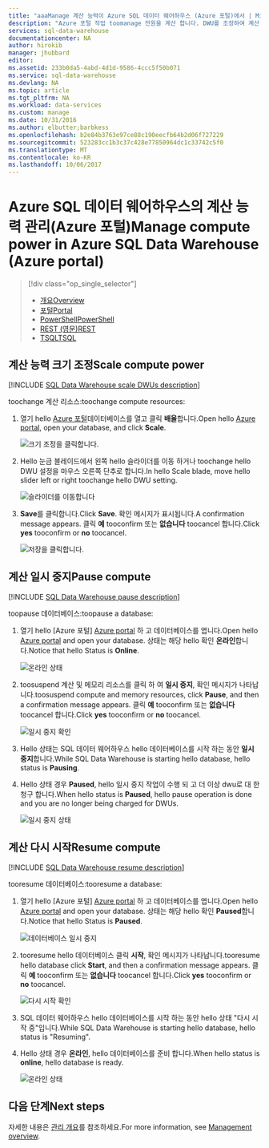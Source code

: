 ```yaml
---
title: "aaaManage 계산 능력이 Azure SQL 데이터 웨어하우스 (Azure 포털)에서 | Microsoft Docs"
description: "Azure 포털 작업 toomanage 전원을 계산 합니다. DWU를 조정하여 계산 리소스 크기를 조정합니다. 또는 일시 중지 및 재개 자원 toosave 비용을 계산 합니다."
services: sql-data-warehouse
documentationcenter: NA
author: hirokib
manager: jhubbard
editor: 
ms.assetid: 233b0da5-4abd-4d1d-9586-4ccc5f50b071
ms.service: sql-data-warehouse
ms.devlang: NA
ms.topic: article
ms.tgt_pltfrm: NA
ms.workload: data-services
ms.custom: manage
ms.date: 10/31/2016
ms.author: elbutter;barbkess
ms.openlocfilehash: b2e84b3763e97ce88c190eecfb64b2d06f727229
ms.sourcegitcommit: 523283cc1b3c37c428e77850964dc1c33742c5f0
ms.translationtype: MT
ms.contentlocale: ko-KR
ms.lasthandoff: 10/06/2017
---
```

# <a name="manage-compute-power-in-azure-sql-data-warehouse-azure-portal"></a><span data-ttu-id="b6e69-105">Azure SQL 데이터 웨어하우스의 계산 능력 관리(Azure 포털)</span><span class="sxs-lookup"><span data-stu-id="b6e69-105">Manage compute power in Azure SQL Data Warehouse (Azure portal)</span></span>
> [!div class="op_single_selector"]
> * [<span data-ttu-id="b6e69-106">개요</span><span class="sxs-lookup"><span data-stu-id="b6e69-106">Overview</span></span>](sql-data-warehouse-manage-compute-overview.md)
> * [<span data-ttu-id="b6e69-107">포털</span><span class="sxs-lookup"><span data-stu-id="b6e69-107">Portal</span></span>](sql-data-warehouse-manage-compute-portal.md)
> * [<span data-ttu-id="b6e69-108">PowerShell</span><span class="sxs-lookup"><span data-stu-id="b6e69-108">PowerShell</span></span>](sql-data-warehouse-manage-compute-powershell.md)
> * [<span data-ttu-id="b6e69-109">REST (영문)</span><span class="sxs-lookup"><span data-stu-id="b6e69-109">REST</span></span>](sql-data-warehouse-manage-compute-rest-api.md)
> * [<span data-ttu-id="b6e69-110">TSQL</span><span class="sxs-lookup"><span data-stu-id="b6e69-110">TSQL</span></span>](sql-data-warehouse-manage-compute-tsql.md)
>
>


## <a name="scale-compute-power"></a><span data-ttu-id="b6e69-111">계산 능력 크기 조정</span><span class="sxs-lookup"><span data-stu-id="b6e69-111">Scale compute power</span></span>
[!INCLUDE [SQL Data Warehouse scale DWUs description](../../includes/sql-data-warehouse-scale-dwus-description.md)]

<span data-ttu-id="b6e69-112">toochange 계산 리소스:</span><span class="sxs-lookup"><span data-stu-id="b6e69-112">toochange compute resources:</span></span>

1. <span data-ttu-id="b6e69-113">열기 hello [Azure 포털][Azure portal]데이터베이스를 열고 클릭 **배율**합니다.</span><span class="sxs-lookup"><span data-stu-id="b6e69-113">Open hello [Azure portal][Azure portal], open your database, and click **Scale**.</span></span>

    ![크기 조정을 클릭합니다.][1]
2. <span data-ttu-id="b6e69-115">Hello 눈금 블레이드에서 왼쪽 hello 슬라이더를 이동 하거나 toochange hello DWU 설정을 마우스 오른쪽 단추로 합니다.</span><span class="sxs-lookup"><span data-stu-id="b6e69-115">In hello Scale blade, move hello slider left or right toochange hello DWU setting.</span></span>

    ![슬라이더를 이동합니다][2]
3. <span data-ttu-id="b6e69-117">**Save**를 클릭합니다.</span><span class="sxs-lookup"><span data-stu-id="b6e69-117">Click **Save**.</span></span> <span data-ttu-id="b6e69-118">확인 메시지가 표시됩니다.</span><span class="sxs-lookup"><span data-stu-id="b6e69-118">A confirmation message appears.</span></span> <span data-ttu-id="b6e69-119">클릭 **예** tooconfirm 또는 **없습니다** toocancel 합니다.</span><span class="sxs-lookup"><span data-stu-id="b6e69-119">Click **yes** tooconfirm or **no** toocancel.</span></span>

    ![저장을 클릭합니다.][3]

<a name="pause-compute-bk"></a>

## <a name="pause-compute"></a><span data-ttu-id="b6e69-121">계산 일시 중지</span><span class="sxs-lookup"><span data-stu-id="b6e69-121">Pause compute</span></span>
[!INCLUDE [SQL Data Warehouse pause description](../../includes/sql-data-warehouse-pause-description.md)]

<span data-ttu-id="b6e69-122">toopause 데이터베이스:</span><span class="sxs-lookup"><span data-stu-id="b6e69-122">toopause a database:</span></span>

1. <span data-ttu-id="b6e69-123">열기 hello [Azure 포털] [ Azure portal] 하 고 데이터베이스를 엽니다.</span><span class="sxs-lookup"><span data-stu-id="b6e69-123">Open hello [Azure portal][Azure portal] and open your database.</span></span> <span data-ttu-id="b6e69-124">상태는 해당 hello 확인 **온라인**합니다.</span><span class="sxs-lookup"><span data-stu-id="b6e69-124">Notice that hello Status is **Online**.</span></span>

    ![온라인 상태][6]
2. <span data-ttu-id="b6e69-126">toosuspend 계산 및 메모리 리소스를 클릭 하 여 **일시 중지**, 확인 메시지가 나타납니다.</span><span class="sxs-lookup"><span data-stu-id="b6e69-126">toosuspend compute and memory resources, click **Pause**, and then a confirmation message appears.</span></span> <span data-ttu-id="b6e69-127">클릭 **예** tooconfirm 또는 **없습니다** toocancel 합니다.</span><span class="sxs-lookup"><span data-stu-id="b6e69-127">Click **yes** tooconfirm or **no** toocancel.</span></span>

    ![일시 중지 확인][7]
3. <span data-ttu-id="b6e69-129">Hello 상태는 SQL 데이터 웨어하우스 hello 데이터베이스를 시작 하는 동안 **일시 중지**합니다.</span><span class="sxs-lookup"><span data-stu-id="b6e69-129">While SQL Data Warehouse is starting hello database, hello status is **Pausing**.</span></span>
4. <span data-ttu-id="b6e69-130">Hello 상태 경우 **Paused**, hello 일시 중지 작업이 수행 되 고 더 이상 dwu로 대 한 청구 합니다.</span><span class="sxs-lookup"><span data-stu-id="b6e69-130">When hello status is **Paused**, hello pause operation is done and you are no longer being charged for DWUs.</span></span>

    ![일시 중지 상태][4]

<a name="resume-compute-bk"></a>

## <a name="resume-compute"></a><span data-ttu-id="b6e69-132">계산 다시 시작</span><span class="sxs-lookup"><span data-stu-id="b6e69-132">Resume compute</span></span>
[!INCLUDE [SQL Data Warehouse resume description](../../includes/sql-data-warehouse-resume-description.md)]

<span data-ttu-id="b6e69-133">tooresume 데이터베이스:</span><span class="sxs-lookup"><span data-stu-id="b6e69-133">tooresume a database:</span></span>

1. <span data-ttu-id="b6e69-134">열기 hello [Azure 포털] [ Azure portal] 하 고 데이터베이스를 엽니다.</span><span class="sxs-lookup"><span data-stu-id="b6e69-134">Open hello [Azure portal][Azure portal] and open your database.</span></span> <span data-ttu-id="b6e69-135">상태는 해당 hello 확인 **Paused**합니다.</span><span class="sxs-lookup"><span data-stu-id="b6e69-135">Notice that hello Status is **Paused**.</span></span>

    ![데이터베이스 일시 중지][4]
2. <span data-ttu-id="b6e69-137">tooresume hello 데이터베이스 클릭 **시작**, 확인 메시지가 나타납니다.</span><span class="sxs-lookup"><span data-stu-id="b6e69-137">tooresume hello database click **Start**, and then a confirmation message appears.</span></span> <span data-ttu-id="b6e69-138">클릭 **예** tooconfirm 또는 **없습니다** toocancel 합니다.</span><span class="sxs-lookup"><span data-stu-id="b6e69-138">Click **yes** tooconfirm or **no** toocancel.</span></span>

    ![다시 시작 확인][5]
3. <span data-ttu-id="b6e69-140">SQL 데이터 웨어하우스 hello 데이터베이스를 시작 하는 동안 hello 상태 "다시 시작 중"입니다.</span><span class="sxs-lookup"><span data-stu-id="b6e69-140">While SQL Data Warehouse is starting hello database, hello status is "Resuming".</span></span>
4. <span data-ttu-id="b6e69-141">Hello 상태 경우 **온라인**, hello 데이터베이스를 준비 합니다.</span><span class="sxs-lookup"><span data-stu-id="b6e69-141">When hello status is **online**, hello database is ready.</span></span>

    ![온라인 상태][6]

<a name="next-steps-bk"></a>

## <a name="next-steps"></a><span data-ttu-id="b6e69-143">다음 단계</span><span class="sxs-lookup"><span data-stu-id="b6e69-143">Next steps</span></span>
<span data-ttu-id="b6e69-144">자세한 내용은 [관리 개요][Management overview]를 참조하세요.</span><span class="sxs-lookup"><span data-stu-id="b6e69-144">For more information, see [Management overview][Management overview].</span></span>

<!--Image references-->
[1]: ./media/sql-data-warehouse-manage-compute-portal/click-scale.png
[2]: ./media/sql-data-warehouse-manage-compute-portal/move-slider.png
[3]: ./media/sql-data-warehouse-manage-compute-portal/click-save.png
[4]: ./media/sql-data-warehouse-manage-compute-portal/resume-database.png
[5]: ./media/sql-data-warehouse-manage-compute-portal/resume-confirm.png
[6]: ./media/sql-data-warehouse-manage-compute-portal/pause-database.png
[7]: ./media/sql-data-warehouse-manage-compute-portal/pause-confirm.png

<!--Article references-->
[Management overview]: ./sql-data-warehouse-overview-manage.md
[Manage compute overview]: ./sql-data-warehouse-manage-compute-overview.md

<!--MSDN references-->


<!--Other Web references-->

[Azure portal]: http://portal.azure.com/
